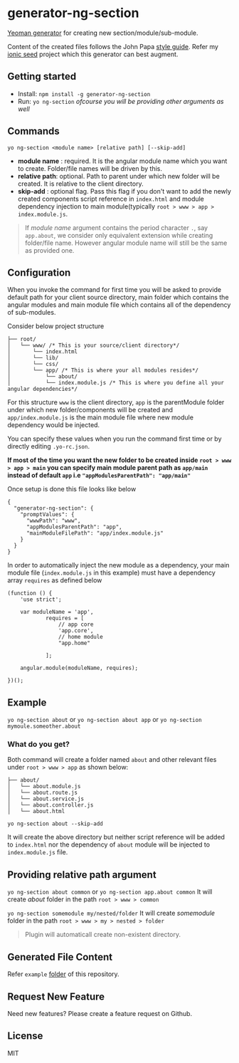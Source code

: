 # generator-ng-section

[Yeoman generator](http://yeoman.io/generators/) for creating new section/module/sub-module.

Content of the created files follows the John Papa [style guide](https://github.com/johnpapa/angular-styleguide/blob/master/a1/README.md). Refer my [ionic seed](https://github.com/amiteshhh/ionicseed) project which this generator can best augment.

## Getting started

- Install: `npm install -g generator-ng-section`
- Run: `yo ng-section` _ofcourse you will be providing other arguments as well_


## Commands

`yo ng-section <module name> [relative path] [--skip-add]`
* __module name__ : required. It is the angular module name which you want to create. Folder/file names will be driven by this.
* __relative path__: optional. Path to parent under which new folder will be created. It is relative to the client directory.
* __skip-add__ : optional flag. Pass this flag if you don't want to add the newly created components script reference in `index.html` and module dependency injection to main module(typically `root > www > app > index.module.js`.

> If _module name_ argument contains the period character `.`, say `app.about`, we consider only equivalent extension while creating folder/file name.
  However angular module name will still be the same as provided one.


## Configuration

When you invoke the command for first time you will be asked to provide default path for your client source directory, main folder which contains the angular modules and main module file which contains all of the dependency of sub-modules.

Consider below project structure

```
├── root/
│   └── www/ /* This is your source/client directory*/
│       └── index.html
│       └── lib/
│       └── css/
│       └── app/ /* This is where your all modules resides*/
│           └── about/
│           └── index.module.js /* This is where you define all your angular dependencies*/

```
For this structure `www` is the client directory, `app` is the parentModule folder under which new folder/components will be created and `app/index.module.js` is the main module file where new module dependency would be injected.

You can specify these values when you run the command first time or by directly editing `.yo-rc.json`. 

**If most of the time you want the new folder to be created inside `root > www > app > main` you can specify main module parent path as `app/main` instead of default `app` i.e `"appModulesParentPath": "app/main"`**

Once setup is done this file looks like below

```
{
  "generator-ng-section": {
    "promptValues": {
      "wwwPath": "www",
      "appModulesParentPath": "app",
      "mainModuleFilePath": "app/index.module.js"
    }
  }
}
```


In order to automatically inject the new module as a dependency, your main module file (`index.module.js` in this example) must have a dependency array `requires` as defined below

```
(function () {
    'use strict';

    var moduleName = 'app',
            requires = [                                
                // app core
                'app.core',
                // home module
                "app.home"

            ];

    angular.module(moduleName, requires);

})();

```


## Example
 `yo ng-section about` or `yo ng-section about app` or `yo ng-section mymoule.someother.about`

### What do you get?

Both command will create a folder named `about` and other relevant files under `root > www > app` as shown below:

```
├── about/
│   └── about.module.js
│   └── about.route.js
│   └── about.service.js
│   └── about.controller.js
│   └── about.html

```
`yo ng-section about --skip-add`

It will create the above directory but neither script reference will be added to `index.html` nor the dependency of `about` module will be injected to `index.module.js` file.

## Providing relative path argument

`yo ng-section about common` or `yo ng-section app.about common`
It will create _about_ folder in the path `root > www > common`

`yo ng-section somemodule my/nested/folder`
It will create _somemodule_ folder in the path `root > www > my > nested > folder`

>Plugin will automaticall create non-existent directory.


## Generated File Content
Refer `example` [folder](https://github.com/amiteshhh/generator-ng-section/tree/master/example) of this repository.

## Request New Feature
Need new features? Please create a feature request on Github.

## License

MIT
